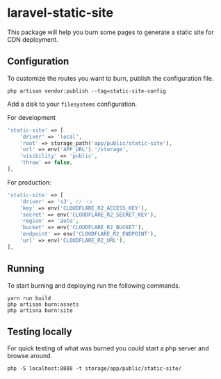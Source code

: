 # laravel-static-site

This package will help you burn some pages to generate a static site for CDN deployment.

## Configuration

To customize the routes you want to burn, publish the configuration file.
```
php artisan vendor:publish --tag=static-site-config
```

Add a disk to your `filesystems` configuration.

For development

```php
'static-site' => [
    'driver' => 'local',
    'root' => storage_path('app/public/static-site'),
    'url' => env('APP_URL').'/storage',
    'visibility' => 'public',
    'throw' => false,
],
```

For production:

```php
'static-site' => [
    'driver' => 's3', // 👈
    'key' => env('CLOUDFLARE_R2_ACCESS_KEY'),
    'secret' => env('CLOUDFLARE_R2_SECRET_KEY'),
    'region' => 'auto',
    'bucket' => env('CLOUDFLARE_R2_BUCKET'),
    'endpoint' => env('CLOUDFLARE_R2_ENDPOINT'),
    'url' => env('CLOUDFLARE_R2_URL'),
],
```

## Running

To start burning and deploying run the following commands.

```
yarn run build
php artisan burn:assets
php artisna burn:site
```

## Testing locally

For quick testing of what was burned you could start a php server and browse around.

```
php -S localhost:8888 -t storage/app/public/static-site/
```
